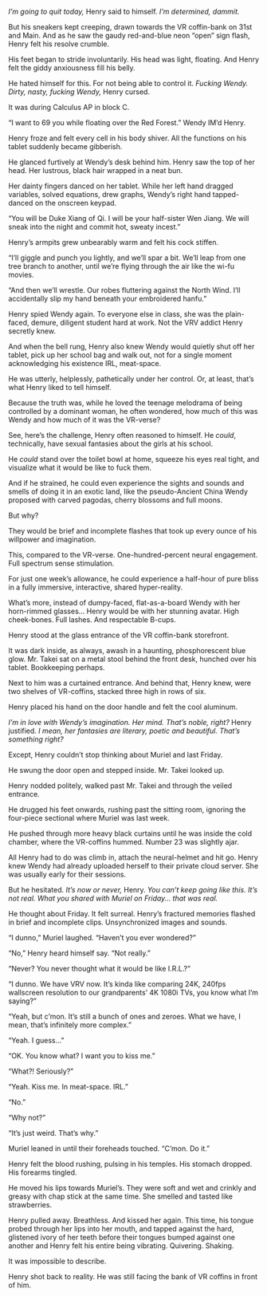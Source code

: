 _I’m going to quit today,_ Henry said to himself. _I’m determined, dammit._

But his sneakers kept creeping, drawn towards the VR coffin-bank on 31st and Main. And as he saw the gaudy red-and-blue neon “open” sign flash, Henry felt his resolve crumble. 

His feet began to stride involuntarily. His head was light, floating. And Henry felt the giddy anxiousness fill his belly. 

He hated himself for this. For not being able to control it. _Fucking Wendy. Dirty, nasty, fucking Wendy,_ Henry cursed.

It was during Calculus AP in block C.

“I want to 69 you while floating over the Red Forest.” Wendy IM’d Henry.

Henry froze and felt every cell in his body shiver. All the functions on his tablet suddenly became gibberish. 

He glanced furtively at Wendy’s desk behind him. Henry saw the top of her head. Her lustrous, black hair wrapped in a neat bun. 

Her dainty fingers danced on her tablet. While her left hand dragged variables, solved equations, drew graphs, Wendy’s right hand tapped-danced on the onscreen keypad. 

“You will be Duke Xiang of Qi. I will be your half-sister Wen Jiang. We will sneak into the night and commit hot, sweaty incest.”

Henry’s armpits grew unbearably warm and felt his cock stiffen.

“I’ll giggle and punch you lightly, and we’ll spar a bit. We’ll leap from one tree branch to another, until we’re flying through the air like the wi-fu movies.

“And then we’ll wrestle. Our robes fluttering against the North Wind. I’ll accidentally slip my hand beneath your embroidered hanfu.”

Henry spied Wendy again. To everyone else in class, she was the plain-faced, demure, diligent student hard at work. Not the VRV addict Henry secretly knew.

And when the bell rung, Henry also knew Wendy would quietly shut off her tablet, pick up her school bag and walk out, not for a single moment acknowledging his existence IRL, meat-space.

He was utterly, helplessly, pathetically under her control. Or, at least, that’s what Henry liked to tell himself. 

Because the truth was, while he loved the teenage melodrama of being controlled by a dominant woman, he often wondered, how much of this was Wendy and how much of it was the VR-verse? 

See, here’s the challenge, Henry often reasoned to himself. He _could_, technically, have sexual fantasies about the girls at his school.

He _could_ stand over the toilet bowl at home, squeeze his eyes real tight, and visualize what it would be like to fuck them.

And if he strained, he could even experience the sights and sounds and smells of doing it in an exotic land, like the pseudo-Ancient China Wendy proposed with carved pagodas, cherry blossoms and full moons.

But why? 

They would be brief and incomplete flashes that took up every ounce of his willpower and imagination.

This, compared to the VR-verse. One-hundred-percent neural engagement. Full spectrum sense stimulation.

For just one week’s allowance, he could experience a half-hour of pure bliss in a fully immersive, interactive, shared hyper-reality.

What’s more, instead of dumpy-faced, flat-as-a-board Wendy with her horn-rimmed glasses... Henry would be with her stunning avatar. High cheek-bones. Full lashes. And respectable B-cups.

Henry stood at the glass entrance of the VR coffin-bank storefront. 

It was dark inside, as always, awash in a haunting, phosphorescent blue glow. Mr. Takei sat on a metal stool behind the front desk, hunched over his tablet. Bookkeeping perhaps.

Next to him was a curtained entrance. And behind that, Henry knew, were two shelves of VR-coffins, stacked three high in rows of six.

Henry placed his hand on the door handle and felt the cool aluminum.

_I’m in love with Wendy’s imagination. Her mind. That’s noble, right?_ Henry justified. _I mean, her fantasies are literary, poetic and beautiful. That’s something right?_

Except, Henry couldn’t stop thinking about Muriel and last Friday.

He swung the door open and stepped inside. Mr. Takei looked up.

Henry nodded politely, walked past Mr. Takei and through the veiled entrance.

He drugged his feet onwards, rushing past the sitting room, ignoring the four-piece sectional where Muriel was last week.

He pushed through more heavy black curtains until he was inside the cold chamber, where the VR-coffins hummed. Number 23 was slightly ajar.

All Henry had to do was climb in, attach the neural-helmet and hit go. Henry knew Wendy had already uploaded herself to their private cloud server. She was usually early for their sessions.

But he hesitated. _It’s now or never,_ Henry. _You can’t keep going like this. It’s not real. What you shared with Muriel on Friday... that was real._

He thought about Friday. It felt surreal. Henry’s fractured memories flashed in brief and incomplete clips. Unsynchronized images and sounds.

“I dunno,” Muriel laughed. “Haven’t you ever wondered?”

“No,” Henry heard himself say. “Not really.”

“Never? You never thought what it would be like I.R.L.?”

“I dunno. We have VRV now. It’s kinda like comparing 24K, 240fps wallscreen resolution to our grandparents’ 4K 1080i TVs, you know what I’m saying?”

“Yeah, but c’mon. It’s still a bunch of ones and zeroes. What we have, I mean, that’s infinitely more complex.”

“Yeah. I guess...”

“OK. You know what? I want you to kiss me.”

“What?! Seriously?”

“Yeah. Kiss me. In meat-space. IRL.”

“No.”

“Why not?”

“It’s just weird. That’s why.”

Muriel leaned in until their foreheads touched. “C’mon. Do it.”

Henry felt the blood rushing, pulsing in his temples. His stomach dropped. His forearms tingled.

He moved his lips towards Muriel’s. They were soft and wet and crinkly and greasy with chap stick at the same time. She smelled and tasted like strawberries.

Henry pulled away. Breathless. And kissed her again. This time, his tongue probed through her lips into her mouth, and tapped against the hard, glistened ivory of her teeth before their tongues bumped against one another and Henry felt his entire being vibrating. Quivering. Shaking.

It was impossible to describe.

Henry shot back to reality. He was still facing the bank of VR coffins in front of him.
